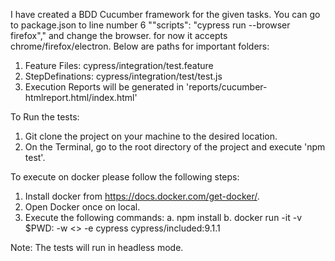 I have created a BDD Cucumber framework for the given tasks.
You can go to package.json to line number 6 ""scripts": "cypress run --browser firefox"," and change the browser. for now it accepts chrome/firefox/electron.
Below are paths for important folders:
1. Feature Files: cypress/integration/test.feature
2. StepDefinations: cypress/integration/test/test.js
3. Execution Reports will be generated in 'reports/cucumber-htmlreport.html/index.html'

To Run the tests:
1. Git clone the project on your machine to the desired location.
2. On the Terminal, go to the root directory of the project and execute 'npm test'.

To execute on docker please follow the following steps:
1. Install docker from https://docs.docker.com/get-docker/. 
2. Open Docker once on local.
3. Execute the following commands: 
    a. npm install
    b. docker run -it -v $PWD:<PresentFolderName> -w <<PresentFolderName>> -e cypress cypress/included:9.1.1


Note: The tests will run in headless mode.